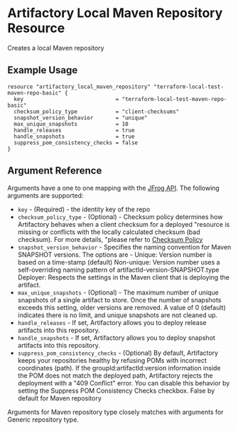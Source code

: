 # Artifactory Local Maven Repository Resource

Creates a local Maven repository

## Example Usage

```hcl
resource "artifactory_local_maven_repository" "terraform-local-test-maven-repo-basic" {
  key                             = "terraform-local-test-maven-repo-basic"
  checksum_policy_type            = "client-checksums"
  snapshot_version_behavior       = "unique"
  max_unique_snapshots            = 10
  handle_releases                 = true
  handle_snapshots                = true
  suppress_pom_consistency_checks = false
}
```

## Argument Reference

Arguments have a one to one mapping with the [JFrog API](https://www.jfrog.com/confluence/display/RTF/Repository+Configuration+JSON).
The following arguments are supported:

* `key` - (Required) - the identity key of the repo
* `checksum_policy_type` - (Optional) - Checksum policy determines how Artifactory behaves when a client checksum for a deployed
  "resource is missing or conflicts with the locally calculated checksum (bad checksum). For more details,
  "please refer to [Checksum Policy](https://www.jfrog.com/confluence/display/JFROG/Local+Repositories#LocalRepositories-ChecksumPolicy)
* `snapshot_version_behavior` - Specifies the naming convention for Maven SNAPSHOT versions.
  The options are -
  Unique: Version number is based on a time-stamp (default)
  Non-unique: Version number uses a self-overriding naming pattern of artifactId-version-SNAPSHOT.type
  Deployer: Respects the settings in the Maven client that is deploying the artifact.
* `max_unique_snapshots` - (Optional) - The maximum number of unique snapshots of a single artifact to store.
  Once the number of snapshots exceeds this setting, older versions are removed.
  A value of 0 (default) indicates there is no limit, and unique snapshots are not cleaned up.
* `handle_releases` - If set, Artifactory allows you to deploy release artifacts into this repository.
* `handle_snapshots` - If set, Artifactory allows you to deploy snapshot artifacts into this repository.
* `suppress_pom_consistency_checks` - (Optional) By default, Artifactory keeps your repositories healthy by refusing POMs with incorrect coordinates (path).
  If the groupId:artifactId:version information inside the POM does not match the deployed path, Artifactory rejects the deployment with a "409 Conflict" error.
  You can disable this behavior by setting the Suppress POM Consistency Checks checkbox. False by default for Maven repository

Arguments for Maven repository type closely matches with arguments for Generic repository type.
